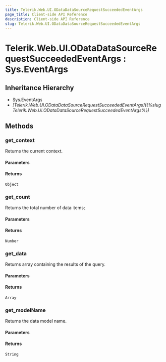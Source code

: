 ```yaml
---
title: Telerik.Web.UI.ODataDataSourceRequestSucceededEventArgs
page_title: Client-side API Reference
description: Client-side API Reference
slug: Telerik.Web.UI.ODataDataSourceRequestSucceededEventArgs
---
```


# Telerik.Web.UI.ODataDataSourceRequestSucceededEventArgs : Sys.EventArgs 

## Inheritance Hierarchy

* Sys.EventArgs
* *[Telerik.Web.UI.ODataDataSourceRequestSucceededEventArgs]({%slug Telerik.Web.UI.ODataDataSourceRequestSucceededEventArgs%})*

## Methods

###  get_context

Returns the current context.

#### Parameters

#### Returns

`Object`

###  get_count

Returns the total number of data items;

#### Parameters

#### Returns

`Number` 

###  get_data

Returns array containing the results of the query.

#### Parameters

#### Returns

`Array` 

###  get_modelName

Returns the data model name.

#### Parameters

#### Returns

`String` 
